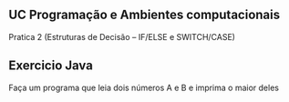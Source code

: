 ## UC Programação e Ambientes computacionais

Pratica 2 (Estruturas de Decisão – IF/ELSE e SWITCH/CASE) 

## Exercicio Java

Faça um programa que leia dois números A e B e imprima o maior
deles
